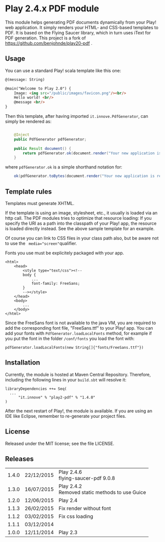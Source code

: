 Play 2.4.x PDF module
===================

This module helps generating PDF documents dynamically from your Play! web application.
It simply renders your HTML- and CSS-based templates to PDF.
It is based on the Flying Saucer library, which in turn uses iText for PDF generation.
This project is a fork of https://github.com/benjohnde/play20-pdf .

Usage
-----

You can use a standard Play! scala template like this one:
``` html
@(message: String)

@main("Welcome to Play 2.0") {
    Image: <img src="/public/images/favicon.png"/><br/>
    Hello world! <br/>
    @message <br/>
}
```

Then this template, after having imported ```it.innove.PdfGenerator```, can simply be rendered as:
``` java

	@Inject
	public PdfGenerator pdfGenerator;
	
	public Result document() {
		return pdfGenerator.ok(document.render("Your new application is ready."), "http://localhost:9000");
	}
```  
where ```pdfGenerator.ok``` is a simple shorthand notation for:
``` java
	ok(pdfGenerator.toBytes(document.render("Your new application is ready."), "http://localhost:9000")).as("application/pdf")
```

Template rules
--------------

Templates must generate XHTML.

If the template is using an image, stylesheet, etc., it usually is loaded via an http call.
The PDF modules tries to optimize that resource loading:
If you specify the URI as a path into the classpath of your Play! app, the resource is loaded directly instead.
See the above sample template for an example.

Of course you can link to CSS files in your class path also, but be aware not to
use the ``` media="screen"```qualifier. 
  
Fonts you use must be explicitely packaged with your app.
```
<html>
	<head>
		<style type="text/css"><!--
		body {
			...
			font-family: FreeSans;
		}
		--></style>	
	</head>
	<body>
		...
	</body>
</html>
```
Since the FreeSans font is not available to the java VM, you are required to
add the corresponding font file, "FreeSans.ttf" to your Play! app.
You can add your fonts with ```PdfGenerator.loadLocalFonts``` method, for example if you put the font in the folder  ```/conf/fonts``` you load the font with:

```pdfGenerator.loadLocalFonts(new String[]{"fonts/FreeSans.ttf"})```

Installation
------------

Currently, the module is hosted at Maven Central Repository.
Therefore, including the following lines in your ```build.sbt``` will resolve it:
```
libraryDependencies ++= Seq(
  ...
      "it.innove" % "play2-pdf" % "1.4.0"
)
```
After the next restart of Play!, the module is available.
If you are using an IDE like Eclipse, remember to re-generate your project files. 


License
-------

Released under the MIT license; see the file LICENSE.

Releases
------------

<table>
	<tr>
		<td>1.4.0</td>
        <td>22/12/2015</td>
        <td>
            Play 2.4.6<br>
            flying-saucer-pdf 9.0.8<br>
        </td>
    </tr>
	<tr>
        <td>1.3.0</td>
        <td>16/07/2015</td>
        <td>
            Play 2.4.2<br>
            Removed static methods to use Guice
        </td>
	</tr>
	<tr>
		<td>1.2.0</td>
		<td>12/06/2015</td>
		<td>Play 2.4</td>
	</tr>
	<tr>
		<td>1.1.3</td>
		<td>26/02/2015</td>
		<td>Fix render without font</td>
	</tr>
	<tr>
		<td>1.1.2</td>
		<td>03/02/2015</td>
		<td>Fix css loading</td>
	</tr>
	<tr>
		<td>1.1.1</td>
		<td>03/12/2014</td>
		<td></td>
	</tr>
	<tr>
		<td>1.0.0</td>
		<td>12/11/2014</td>
		<td>Play 2.3</td>
	</tr>
</table>
